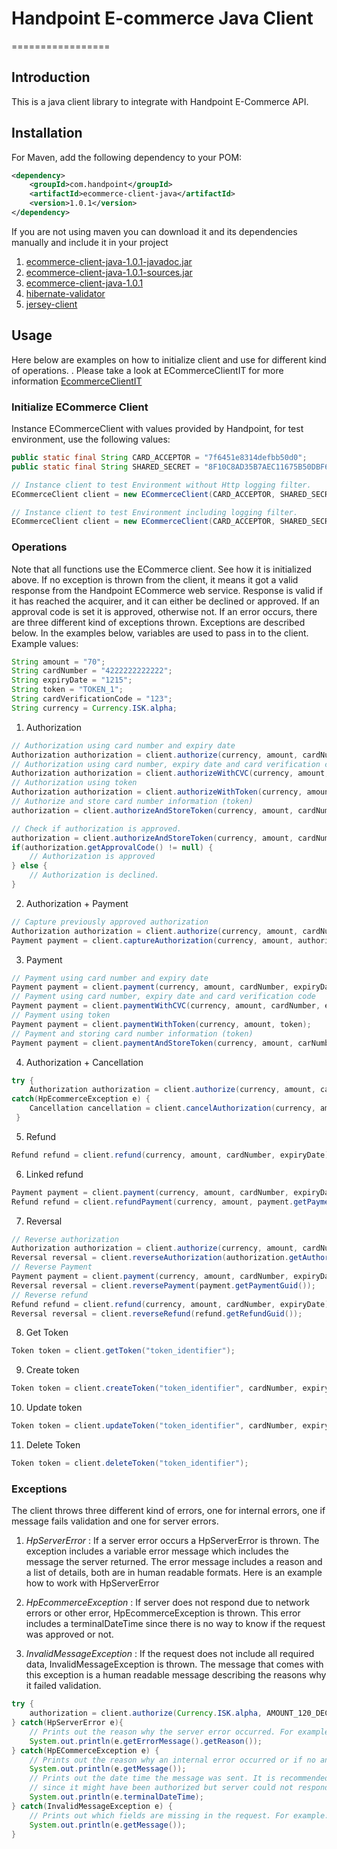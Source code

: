 # Handpoint E-commerce Java Client
=================

## Introduction
This is a java client library to integrate with Handpoint E-Commerce API.

## Installation
For Maven, add the following dependency to your POM:
```xml
<dependency>
    <groupId>com.handpoint</groupId>
    <artifactId>ecommerce-client-java</artifactId>
    <version>1.0.1</version>
</dependency>
```
If you are not using maven you can download it and its dependencies manually and include it in your project

1. [ecommerce-client-java-1.0.1-javadoc.jar](https://oss.sonatype.org/content/groups/public/com/handpoint/ecommerce-client-java/1.0.1/ecommerce-client-java-1.0.1-javadoc.jar)
2. [ecommerce-client-java-1.0.1-sources.jar](https://oss.sonatype.org/content/groups/public/com/handpoint/ecommerce-client-java/1.0.1/ecommerce-client-java-1.0.1-sources.jar)
3. [ecommerce-client-java-1.0.1](https://oss.sonatype.org/content/groups/public/com/handpoint/ecommerce-client-java/1.0.1/ecommerce-client-java-1.0.1.jar)
4. [hibernate-validator](http://repo1.maven.org/maven2/org/hibernate/hibernate-validator/4.3.1.Final/hibernate-validator-4.3.1.Final.jar)
5. [jersey-client](http://repo1.maven.org/maven2/com/sun/jersey/jersey-client/1.8/jersey-client-1.8.bundle)

## Usage
Here below are examples on how to initialize client and use for different kind of operations. .
Please take a look at ECommerceClientIT for more information [EcommerceClientIT](https://github.com/handpoint/hp-ecommerce-java/blob/master/src/test/java/com/handpoint/ecommerce/core/ECommerceClientIT.java)

### Initialize ECommerce Client
Instance ECommerceClient with values provided by Handpoint, for test environment, use the following values:

```java
public static final String CARD_ACCEPTOR = "7f6451e8314defbb50d0";
public static final String SHARED_SECRET = "8F10C8AD35B7AEC11675B50DBF6ACEAA0B4EC280B92500E51A02F7BBBE7B07C6";

// Instance client to test Environment without Http logging filter.
ECommerceClient client = new ECommerceClient(CARD_ACCEPTOR, SHARED_SECRET, Environment.TEST);

// Instance client to test Environment including logging filter.
ECommerceClient client = new ECommerceClient(CARD_ACCEPTOR, SHARED_SECRET, Environment.TEST, Boolean.TRUE);
```
### Operations
Note that all functions use the ECommerce client. See how it is initialized above.
If no exception is thrown from the client, it means it got a valid response from the Handpoint ECommerce web service. Response is valid if it has reached the acquirer, and it can either be declined or approved. If an approval code is set it is approved, otherwise not.
If an error occurs, there are three different kind of exceptions thrown. Exceptions are described below.
In the examples below, variables are used to pass in to the client. Example values:

```java
String amount = "70";
String cardNumber = "4222222222222";
String expiryDate = "1215";
String token = "TOKEN_1";
String cardVerificationCode = "123";
String currency = Currency.ISK.alpha;
```

1. Authorization
```java
// Authorization using card number and expiry date
Authorization authorization = client.authorize(currency, amount, cardNumber, expiryDate);
// Authorization using card number, expiry date and card verification code
Authorization authorization = client.authorizeWithCVC(currency, amount, cardNumber, expiryDate, cardVerificationCode);
// Authorization using token
Authorization authorization = client.authorizeWithToken(currency, amount, token);
// Authorize and store card number information (token)
authorization = client.authorizeAndStoreToken(currency, amount, cardNumber, expiryDate, token)

// Check if authorization is approved.
authorization = client.authorizeAndStoreToken(currency, amount, cardNumber, expiryDate, token)
if(authorization.getApprovalCode() != null) {
    // Authorization is approved
} else {
    // Authorization is declined.
}
```

2. Authorization + Payment
```java
// Capture previously approved authorization
Authorization authorization = client.authorize(currency, amount, cardNumber, expiryDate);
Payment payment = client.captureAuthorization(currency, amount, authorization.getAuthorizationGuid());
```

3. Payment
```java
// Payment using card number and expiry date
Payment payment = client.payment(currency, amount, cardNumber, expiryDate);
// Payment using card number, expiry date and card verification code
Payment payment = client.paymentWithCVC(currency, amount, cardNumber, expiryDate, cardVerificationCode);
// Payment using token
Payment payment = client.paymentWithToken(currency, amount, token);
// Payment and storing card number information (token)
Payment payment = client.paymentAndStoreToken(currency, amount, carNumber, expiryDate, token);
```

4. Authorization + Cancellation
```java
try {
    Authorization authorization = client.authorize(currency, amount, cardNumber, expiryDate);
catch(HpEcommerceException e) {
    Cancellation cancellation = client.cancelAuthorization(currency, amount, e.terminalDateTime());
 }
```


5. Refund
```java
Refund refund = client.refund(currency, amount, cardNumber, expiryDate);
```

6. Linked refund
```java
Payment payment = client.payment(currency, amount, cardNumber, expiryDate);
Refund refund = client.refundPayment(currency, amount, payment.getPaymentGuid());
```

7. Reversal
```java
// Reverse authorization
Authorization authorization = client.authorize(currency, amount, cardNumber, expiryDate);
Reversal reversal = client.reverseAuthorization(authorization.getAuthorizationGuid());
// Reverse Payment
Payment payment = client.payment(currency, amount, cardNumber, expiryDate);
Reversal reversal = client.reversePayment(payment.getPaymentGuid());
// Reverse refund
Refund refund = client.refund(currency, amount, cardNumber, expiryDate);
Reversal reversal = client.reverseRefund(refund.getRefundGuid());
```

8. Get Token
```java
Token token = client.getToken("token_identifier");
```

9. Create token
```java
Token token = client.createToken("token_identifier", cardNumber, expiryDate);
```

10. Update token
```java
Token token = client.updateToken("token_identifier", cardNumber, expiryDate);
```

11. Delete Token
```java
Token token = client.deleteToken("token_identifier");
```

### Exceptions
The client throws three different kind of errors, one for internal errors, one if message fails validation and one for server errors.

1. *HpServerError* :
If a server error occurs a HpServerError is thrown. The exception includes a variable error message which includes the message the server returned. The error message includes a reason and a list of details, both are in human readable formats. Here is an example how to work with HpServerError

2. *HpEcommerceException* :
    If server does not respond due to network errors or other error, HpEcommerceException is thrown. This error includes a terminalDateTime since there is no way to know if the request was approved or not.

3. *InvalidMessageException* :
If the request does not include all required data, InvalidMessageException is thrown. The message that comes with this exception is a human readable message describing the reasons why it failed validation.

```java
try {
    authorization = client.authorize(Currency.ISK.alpha, AMOUNT_120_DECLINE_AMOUNT, AMERICAN_EXPRESS_TEST_CARD, EXPIRY_DATE_DECEMBER_2015);
} catch(HpServerError e){
    // Prints out the reason why the server error occurred. For example CardAcceptor not found.
    System.out.println(e.getErrorMessage().getReason());
} catch(HpECommerceException e) {
    // Prints out the reason why an internal error occurred or if no answer is retrieved from the server.
    System.out.println(e.getMessage());
    // Prints out the date time the message was sent. It is recommended to try to cancel all authorizations that throw this exception,
    // since it might have been authorized but server could not respond due to network errors for example.
    System.out.println(e.terminalDateTime);
} catch(InvalidMessageException e) {
    // Prints out which fields are missing in the request. For example: "currency is required"
    System.out.println(e.getMessage());
}
```






